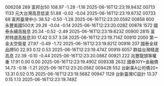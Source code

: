 006208	289	富邦台50	108.97	-1.28	-1.16	2025-06-16T12:23:19.943Z
00713	1133	元大台灣高息低波	51.88	-0.02	-0.04	2025-06-16T12:23:19.673Z
00733	68	富邦臺灣中小	38.52	-0.50	-1.28	2025-06-16T12:23:20.058Z
00858	600	永豐美國500大	29.26	-0.04	-0.14	2025-06-16T12:23:20.028Z
00878	1572	國泰永續高股息	20.34	-0.52	-2.49	2025-06-16T12:23:19.623Z
00900	2815	富邦特選高股息30	17.42	0.57	3.38	2025-06-16T12:23:19.714Z
00910	2000	第一金太空衛星	27.97	-0.49	-1.72	2025-06-16T12:23:19.821Z
00916	207	國泰全球品牌50	22.93	0.12	0.53	2025-06-16T12:23:19.474Z
00919	6057	群益台灣精選高息	22.39	-0.10	-0.44	2025-06-16T12:23:20.088Z
00921	222	兆豐龍頭等權重	17.91	0.00	0.00	2025-06-16T12:23:19.490Z
00933B	2632	國泰10Y+金融債	14.73	-0.18	-1.21	2025-06-16T12:23:20.056Z
00942B	552	台新美A公司債20+	13.31	0.02	0.15	2025-06-16T12:23:19.568Z
00947	1129	台新臺灣IC設計	13.37	0.15	1.13	2025-06-16T12:23:19.749Z